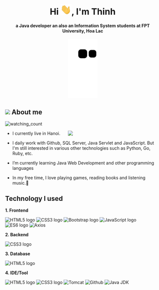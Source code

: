 <div align="center">
<h1 align="center">Hi <img width="35" src="https://github.com/1999AZZAR/1999AZZAR/blob/main/resources/img/waving.gif">, I'm Thinh</h1>
<h4 align="center">a Java developer an also an Information System students at FPT University, Hoa Lac</h4>
</div>

<div align="center">
  <img  src="https://github.com/ThinhHoang0108/Thinh/blob/output/github-contribution-grid-snake.svg"
       alt="snake" /></a>
</div>

## <picture><img src = "https://thumbs.gfycat.com/AngelicConcreteHypsilophodon.webp" width = 50px></picture> **About me**

<p align="left"> 
<img src="https://komarev.com/ghpvc/?username=ThinhHoang0108&color=green" alt="watching_count" />
 </p>

<picture> <img align="right" src="https://cdn.dribbble.com/users/1708816/screenshots/15637256/media/f9826f0af8a49462f048262a8502035b.gif" width = 300px></picture>

- I currently live in Hanoi.

- I daily work with Github, SQL Server, Java Servlet and JavaScript. But I'm still interested in various other technologies such as Python, Go, Ruby, etc.

- I’m currently learning Java Web Development and other programming languages

- In my free time, I love playing games, reading books and listening music.🎵

## Technology I used

**1. Frontend**

<div>
  <div>
  <img src ="https://img.icons8.com/arcade/64/null/html-5.png" alt="HTML5 logo" width="4%" title='HTML5'/>
  <img src ="https://img.icons8.com/color/48/null/css3.png" alt="CSS3 logo" width="4%" title='CSS3'/>
  <img src ="https://img.icons8.com/color/48/null/bootstrap.png" alt="Bootstrap logo" width="4%" title='Bootstrap'/>
  <img src ="https://img.icons8.com/color/48/null/javascript--v1.png" alt="JavaScript logo" width="4%" title='JavaScript'/>
  <img src ="https://img.icons8.com/ios-filled/50/null/jsp.png" alt="ES6 logo" width="4%" title='Java Scripting Preprocessor'/>
  <img src ="https://simpleicons.org/icons/axios.svg" width="4%" title='Axios'/>
  <div> 
<div>

**2. Backend** 

  <div>
  <img src ="https://itphutran.com/wp-content/uploads/2017/05/V%C3%AD-d%E1%BB%A5-v%E1%BB%81-Servlet.png" alt="CSS3 logo" width="4%" title='JSP/Servlet'/>
  <div> 

**3. Database**

  <div>
  <img src ="https://img.icons8.com/color/48/null/microsoft-sql-server.png" alt="HTML5 logo" width="4%" title='Microsoft SQL Server'/>
  <div> 

**4. IDE/Tool**

<div>
  <img src ="https://img.icons8.com/windows/32/null/netbeans.png" alt="HTML5 logo" width="4%" title='NetBeans'/>
  <img src ="https://img.icons8.com/fluency/48/null/figma.png" alt="CSS3 logo" width="4%" title='Figma'/>
  <img src ="https://img.icons8.com/color/48/null/tomcat.png" width="4%" title='Tomcat'/>
  <img src ="https://img.icons8.com/ios-filled/50/null/github.png" width="4%" title='Github'/>
  <img src ="https://img.icons8.com/fluency/48/null/java-coffee-cup-logo.png" width="4%" title='Java JDK'/>
<div>






